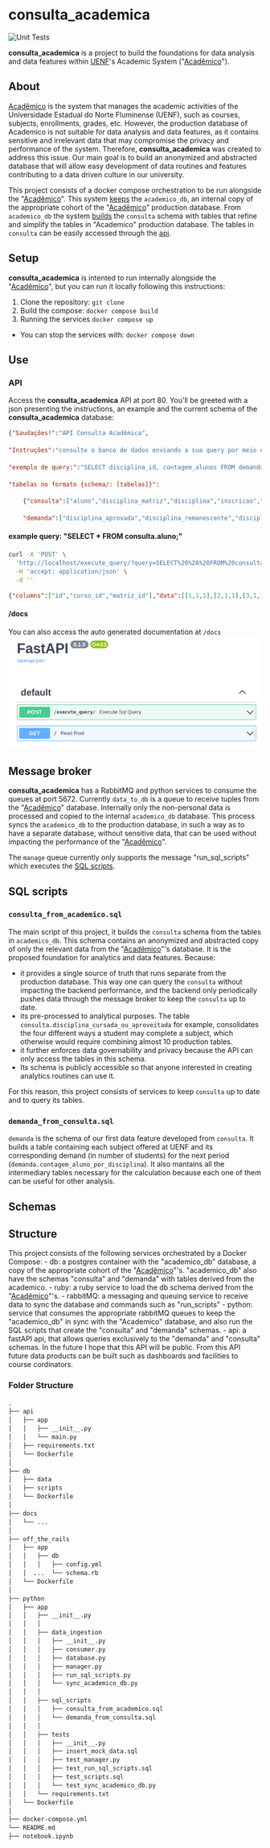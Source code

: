 # consulta_academica
![Unit Tests](https://github.com/danibritods/consulta_academica/actions/workflows/python-tests.yml/badge.svg)


**consulta_academica** is a project to build the foundations for data analysis and data features within [UENF][uenf_url]'s Academic System ("[Acadêmico][academico_url]").


## About
[Acadêmico][academico_url] is the system that manages the academic activities of the Universidade Estadual do Norte Fluminense (UENF), such as courses, subjects, enrollments, grades, etc. However, the production database of Academico is not suitable for data analysis and data features, as it contains sensitive and irrelevant data that may compromise the privacy and performance of the system. Therefore, **consulta_academica** was created to address this issue. Our main goal is to build an anonymized and abstracted database that will allow easy development of data routines and features contributing to a data driven culture in our university. 

This project consists of a docker compose orchestration to be run alongside the "[Acadêmico][academico_url]". This system [keeps](#message-broker) the `academico_db`, an internal copy of the appropriate cohort of the "[Acadêmico][academico_url]" production database. From `academico_db` the system [builds](#sql-scripts) the `consulta` schema with tables that refine and simplify the tables in "Academico" production database. The tables in `consulta` can be easily accessed through the [api](#api). 

## Setup
**consulta_academica** is intented to run internally alongside the "[Acadêmico][academico_url]", but you can run it locally following this instructions:

1. Clone the repository: 
        ```git clone```
2. Build the compose: 
        ```docker compose build```
3. Running the services 
        ```docker compose up```

- You can stop the services with:
        ```docker compose down```

## Use

### API
Access the **consulta_academica** API at port 80. You'll be greeted with a json presenting the instructions, an example and the current schema of the **consulta_academica** database:

```json
{"Saudações!":"API Consulta Acadêmica",

"Instruções":"consulte o banco de dados enviando a sua query por meio de um POST para \"/execute_query\"",

"exemplo de query:":"SELECT disciplina_id, contagem_alunos FROM demanda.contagem_aluno_por_disciplina;",

"tabelas no formato {schema/: [tabelas]}":

    {"consulta":["aluno","disciplina_matriz","disciplina","inscricao","turma","plano","disciplina_isencao","disciplina_equivalencia_a_pedido","participacao","atividade","aproveitamento_de_atividade","equivalencia","disciplina_aproveitamento_interno","disciplina_inscricao","disciplina_participacao","disciplina_cursada_ou_aproveitada","disciplina_cursada_aproveitada_ou_equivalente","disciplina_cursada","pre_requisito","co_resuisito"],

    "demanda":["disciplina_aprovada","disciplina_remanescente","disciplina_demandada","contagem_aluno_por_disciplina"]}}
```

#### example query: "SELECT * FROM consulta.aluno;"
```bash
curl -X 'POST' \
  'http://localhost/execute_query/?query=SELECT%20%2A%20FROM%20consulta.aluno%3B' \
  -H 'accept: application/json' \
  -d ''
```

```json
{"columns":["id","curso_id","matriz_id"],"data":[[1,1,1],[2,1,1],[3,1,1],[4,2,2],[5,2,2]]}
```

#### /docs
You can also access the auto generated documentation at `/docs`
![api docs](docs/API_docs.png)

## Message broker 
**consulta_academica** has a RabbitMQ and python services to consume the queues at port 5672.
Currently `data_to_db` is a queue to receive tuples from the "[Acadêmico][academico_url]" database. Internally only the non-personal data is processed and copied to the internal `academico_db` database. This process syncs the `academico_db` to the production database, in such a way as to have a separate database, without sensitive data, that can be used without impacting the performance of the "[Acadêmico][academico_url]". 

The `manage` queue currently only supports the message "run_sql_scripts" which executes the [SQL scripts](#sql-scripts).

## SQL scripts
### `consulta_from_academico.sql`
The main script of this project, it builds the `consulta` schema from the tables in `academico_db`. This schema contains an anonymized and abstracted copy of only the relevant data from the "[Acadêmico][academico_url]"'s database. It is the proposed foundation for analytics and data features. Because:
  - it provides a single source of truth that runs separate from the production database. This way one can query the `consulta` without impacting the backend performance, and the backend only periodically pushes data through the message broker to keep the `consulta` up to date. 
  - its pre-processed to analytical purposes. The table `consulta.disciplina_cursada_ou_aproveitada` for example, consolidates the four different ways a student may complete a subject, which otherwise would require combining almost 10 production tables.
  - it further enforces data governability and privacy because the API can only access the tables in this schema.
  - Its schema is publicly accessible so that anyone interested in creating analytics routines can use it.  

For this reason, this project consists of services to keep `consulta` up to date and to query its tables. 

### `demanda_from_consulta.sql`

`demanda` is the schema of our first data feature developed from `consulta`. It builds a table containing each subject offered at UENF and its corresponding demand (in number of students) for the next period (`demanda.contagem_aluno_por_disciplina`). It also mantains all the intermediary tables necessary for the calculation because each one of them can be useful for other analysis. 

## Schemas


## Structure 
This project consists of the following services orchestrated by a Docker Compose:
    - db: a postgres container with the "academico_db" database, a copy of the appropriate cohort of the "[Acadêmico][academico_url]"'s. "academico_db" also have the schemas "consulta" and "demanda" with tables derived from the academico. 
    - ruby: a ruby service to load the db schema derived from the "[Acadêmico][academico_url]"'s. 
    - rabbitMQ: a messaging and queuing service to receive data to sync the database and commands such as "run_scripts" 
    - python: service that consumes the appropriate rabbitMQ queues to keep the "academico_db" in sync with the "Academico" database, and also run the SQL scripts that create the "consulta" and "demanda" schemas. 
    - api: a fastAPI api, that allows queries exclusively to the "demanda" and "consulta" schemas. In the future I hope that this API will be public. From this API future data products can be built such as dashboards and facilities to course cordinators. 

### Folder Structure
```md
.
├── api
│   ├── app
│   │   ├── __init__.py
│   │   └── main.py
│   ├── requirements.txt
│   └── Dockerfile
│
├── db
│   ├── data
│   ├── scripts
│   └── Dockerfile
│
├── docs
│   └── ...
│
├── off_the_rails
│   ├── app
│   │   ├── db
│   │   │   ├── config.yml
│   │  ...  └── schema.rb
│   └── Dockerfile
│
├── python
│   ├── app
│   │   ├── __init__.py
│   │   │   
│   │   ├── data_ingestion
│   │   │   ├── __init__.py
│   │   │   ├── consumer.py
│   │   │   ├── database.py
│   │   │   ├── manager.py
│   │   │   ├── run_sql_scripts.py
│   │   │   └── sync_academico_db.py
│   │   │   
│   │   ├── sql_scripts
│   │   │   ├── consulta_from_academico.sql
│   │   │   └── demanda_from_consulta.sql
│   │   │   
│   │   ├── tests
│   │   │   ├── __init__.py
│   │   │   ├── insert_mock_data.sql
│   │   │   ├── test_manager.py
│   │   │   ├── test_run_sql_scripts.sql
│   │   │   ├── test_scripts.sql
│   │   │   └── test_sync_academico_db.py
│   │   └── requirements.txt
│   └── Dockerfile
│
├── docker-compose.yml
└── README.md
├── notebook.ipynb
```


[uenf_url]: https://uenf.br/
[academico_url]: https://academico.uenf.br/
